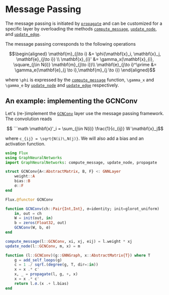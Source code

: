 # Message Passing

The message passing is initiated by [`propagate`](@ref)
and can be customized for a specific layer by overloading the methods
[`compute_message`](@ref), [`update_node`](@ref), and [`update_edge`](@ref).


The message passing corresponds to the following operations 

```math
\begin{aligned}
\mathbf{m}_{j\to i} &= \phi(\mathbf{x}_i, \mathbf{x}_j, \mathbf{e}_{j\to i}) \\
\mathbf{x}_{i}' &= \gamma_x(\mathbf{x}_{i}, \square_{j\in N(i)}  \mathbf{m}_{j\to i})\\
\mathbf{e}_{j\to i}^\prime &=  \gamma_e(\mathbf{e}_{j \to i},\mathbf{m}_{j \to i})
\end{aligned}
```
where ``\phi`` is expressed by the [`compute_message`](@ref) function, 
``\gamma_x`` and ``\gamma_e`` by [`update_node`](@ref) and [`update_edge`](@ref)
respectively.

## An example: implementing the GCNConv

Let's (re-)implement the [`GCNConv`](@ref) layer use the message passing framework.
The convolution reads 
```math

```math
\mathbf{x}'_i = \sum_{j\in N(i)} \frac{1}{c_{ij}} W \mathbf{x}_j
```
where ``c_{ij} = \sqrt{N(i)\,N(j)}``. We will also add a bias and an activation function.

```julia
using Flux
using GraphNeuralNetworks
import GraphNeuralNetworks: compute_message, update_node, propagate

struct GCNConv{A<:AbstractMatrix, B, F} <: GNNLayer
    weight::A
    bias::B
    σ::F
end

Flux.@functor GCNConv

function GCNConv(ch::Pair{Int,Int}, σ=identity; init=glorot_uniform)
    in, out = ch
    W = init(out, in)
    b = zeros(Float32, out)
    GCNConv(W, b, σ)
end

compute_message(l::GCNConv, xi, xj, eij) = l.weight * xj
update_node(l::GCNConv, m, x) = m

function (l::GCNConv)(g::GNNGraph, x::AbstractMatrix{T}) where T
    g = add_self_loops(g)
    c = 1 ./ sqrt.(degree(g, T, dir=:in))
    x = x .* c'
    x, _ = propagate(l, g, +, x)
    x = x .* c'
    return l.σ.(x .+ l.bias)
end
```


